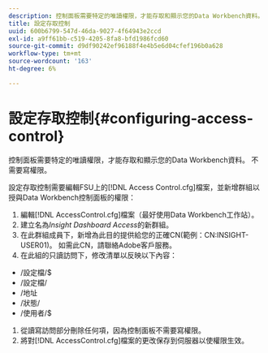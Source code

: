 ```yaml
---
description: 控制面板需要特定的唯讀權限，才能存取和顯示您的Data Workbench資料。 不需要寫權限。
title: 設定存取控制
uuid: 600b6799-547d-46da-9027-4f64943e2ccd
exl-id: a9ff61bb-c519-4205-8fa8-bfd1986fcd60
source-git-commit: d9df90242ef96188f4e4b5e6d04cfef196b0a628
workflow-type: tm+mt
source-wordcount: '163'
ht-degree: 6%

---
```


# 設定存取控制{#configuring-access-control}

控制面板需要特定的唯讀權限，才能存取和顯示您的Data Workbench資料。 不需要寫權限。

設定存取控制需要編輯FSU上的[!DNL Access Control.cfg]檔案，並新增群組以授與Data Workbench控制面板的權限：

1. 編輯[!DNL AccessControl.cfg]檔案（最好使用Data Workbench工作站）。
1. 建立名為&#x200B;*Insight Dashboard Access*&#x200B;的新群組。
1. 在此群組成員下，新增為此目的提供給您的正確CN(範例：CN:INSIGHT-USER01)。 如需此CN，請聯絡Adobe客戶服務。
1. 在此組的只讀訪問下，修改清單以反映以下內容：

* /設定檔/$
* /設定檔/
* /地址
* /狀態/
* /使用者/$

1. 從讀寫訪問部分刪除任何項，因為控制面板不需要寫權限。
1. 將對[!DNL AccessControl.cfg]檔案的更改保存到伺服器以使權限生效。
